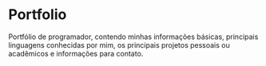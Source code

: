 # Portfolio
Portfólio de programador, contendo minhas informações básicas, principais linguagens conhecidas por mim, os principais projetos pessoais ou acadêmicos e informações para contato.
